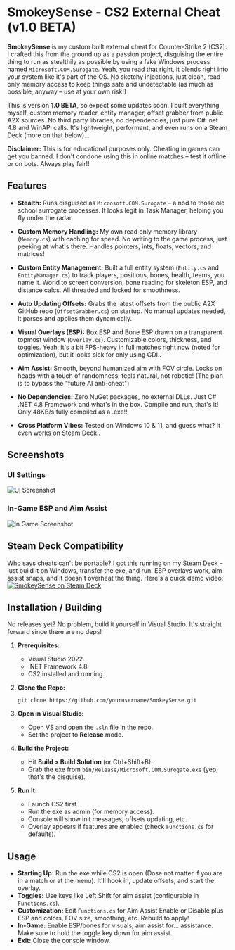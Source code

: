 # SmokeySense - CS2 External Cheat (v1.0 BETA)

**SmokeySense** is my custom built external cheat for Counter-Strike 2 (CS2). I crafted this from the ground up as a passion project, disguising the entire thing to run as stealthily as possible by using a fake Windows process named `Microsoft.COM.Surogate`. Yeah, you read that right, it blends right into your system like it's part of the OS. No sketchy injections, just clean, read only memory access to keep things safe and undetectable (as much as possible, anyway – use at your own risk!)

This is version **1.0 BETA**, so expect some updates soon. I built everything myself, custom memory reader, entity manager, offset grabber from public A2X sources. No third party libraries, no dependencies, just pure C# .net 4.8 and WinAPI calls. It's lightweight, performant, and even runs on a Steam Deck (more on that below)...

**Disclaimer:** This is for educational purposes only. Cheating in games can get you banned. I don't condone using this in online matches – test it offline or on bots. Always play fair!!

## Features

- **Stealth:** Runs disguised as `Microsoft.COM.Surogate` – a nod to those old school surrogate processes. It looks legit in Task Manager, helping you fly under the radar.
  
- **Custom Memory Handling:** My own read only memory library (`Memory.cs`) with caching for speed. No writing to the game process, just peeking at what's there. Handles pointers, ints, floats, vectors, and matrices!

- **Custom Entity Management:** Built a full entity system (`Entity.cs` and `EntityManager.cs`) to track players, positions, bones, health, teams, you name it. World to screen conversion, bone reading for skeleton ESP, and distance calcs. All threaded and locked for smoothness.

- **Auto Updating Offsets:** Grabs the latest offsets from the public A2X GitHub repo (`OffsetGrabber.cs`) on startup. No manual updates needed, it parses and applies them dynamically.

- **Visual Overlays (ESP):** Box ESP and Bone ESP drawn on a transparent topmost window (`Overlay.cs`). Customizable colors, thickness, and toggles. Yeah, it's a bit FPS-heavy in full matches right now (noted for optimization), but it looks sick for only using GDI..

- **Aim Assist:** Smooth, beyond humanized aim with FOV circle. Locks on heads with a touch of randomness, feels natural, not robotic! (The plan is to bypass the "future AI anti-cheat")

- **No Dependencies:** Zero NuGet packages, no external DLLs. Just C# .NET 4.8 Framework and what's in the box. Compile and run, that's it! Only 48KB/s fully compiled as a .exe!!

- **Cross Platform Vibes:** Tested on Windows 10 & 11, and guess what? It even works on Steam Deck..

## Screenshots

### UI Settings
![UI Screenshot](https://i.imgur.com/rc88Plr.png)

### In-Game ESP and Aim Assist
![In Game Screenshot](https://i.imgur.com/aifG9yM.jpeg)

## Steam Deck Compatibility

Who says cheats can't be portable? I got this running on my Steam Deck – just build it on Windows, transfer the exe, and run. ESP overlays work, aim assist snaps, and it doesn't overheat the thing. Here's a quick demo video:
[![SmokeySense on Steam Deck](https://i.imgur.com/9Gi54j5.png)](https://streamable.com/efdqtv)

## Installation / Building

No releases yet? No problem, build it yourself in Visual Studio. It's straight forward since there are no deps!

1. **Prerequisites:**
   - Visual Studio 2022.
   - .NET Framework 4.8.
   - CS2 installed and running.

2. **Clone the Repo:**
   ```
   git clone https://github.com/yourusername/SmokeySense.git
   ```

3. **Open in Visual Studio:**
   - Open VS and open the `.sln` file in the repo.
   - Set the project to **Release** mode.

4. **Build the Project:**
   - Hit **Build > Build Solution** (or Ctrl+Shift+B).
   - Grab the exe from `bin/Release/Microsoft.COM.Surogate.exe` (yep, that's the disguise).

5. **Run It:**
   - Launch CS2 first.
   - Run the exe as admin (for memory access).
   - Console will show init messages, offsets updating, etc.
   - Overlay appears if features are enabled (check `Functions.cs` for defaults).

## Usage

- **Starting Up:** Run the exe while CS2 is open (Dose not matter if you are in a match or at the menu). It'll hook in, update offsets, and start the overlay.
- **Toggles:** Use keys like Left Shift for aim assist (configurable in `Functions.cs`).
- **Customization:** Edit `Functions.cs` for Aim Assist Enable or Disable plus ESP and colors, FOV size, smoothing, etc. Rebuild to apply!
- **In-Game:** Enable ESP/bones for visuals, aim assist for... assistance. Make sure to hold the toggle key down for aim assist.
- **Exit:** Close the console window.
